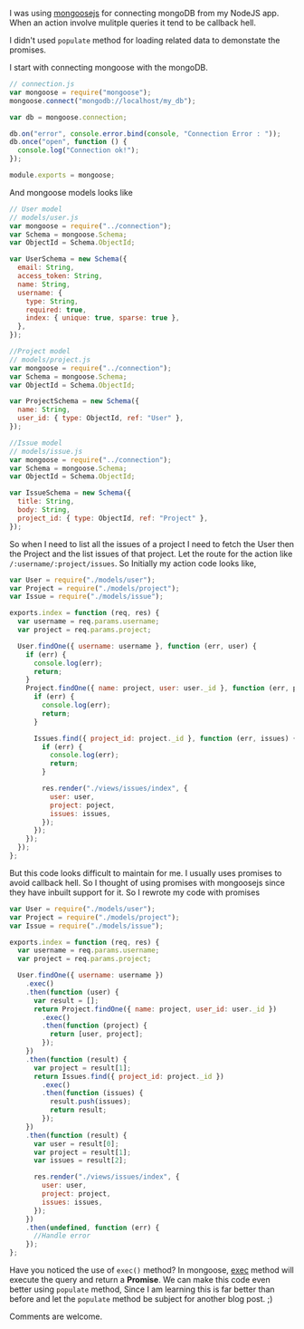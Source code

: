 <!--


---
 "Node.js : Using Promises with mongoosejs"
excerpt: "Node.js : Using Promises with mongoosejs to avoid callback hell"
date: 2015-07-13 00:00:00 IST
updated: 2015-07-13 00:00:00 IST
categories: javascript
tags: express, nodejs
---

-->
<!DOCTYPE html>
<html>

<head>
  <title>basic-git-workflow</title>
  <meta charset="utf-8">
  <meta name="viewport" content="width=device-width, initial-scale=1.0">


  <link rel="stylesheet" href="./css/bootstrap.css">
  <link rel="stylesheet" href="./css/bootstrap.grid.css">
  <link rel="stylesheet" href="./css/bootstrap.min.css">
  <link rel="stylesheet" href="./css/bootstrap-reboot.min.css">
  <link rel="stylesheet" href="./css/bootstrap.css.map">
  <link rel="stylesheet" href="./css/blog-home.css">
  <link rel="stylesheet" href="./css/prism.css">
  <script async defer src="./css/prism.js"></script>
</head>

<body>

I was using [mongoosejs](http://mongoosejs.com/) for connecting mongoDB from my NodeJS app. When an action involve mulitple queries it tend to be callback hell.

I didn't used `populate` method for loading related data to demonstate the promises.

I start with connecting mongoose with the mongoDB.

```js
// connection.js
var mongoose = require("mongoose");
mongoose.connect("mongodb://localhost/my_db");

var db = mongoose.connection;

db.on("error", console.error.bind(console, "Connection Error : "));
db.once("open", function () {
  console.log("Connection ok!");
});

module.exports = mongoose;
```

And mongoose models looks like

```js
// User model
// models/user.js
var mongoose = require("../connection");
var Schema = mongoose.Schema;
var ObjectId = Schema.ObjectId;

var UserSchema = new Schema({
  email: String,
  access_token: String,
  name: String,
  username: {
    type: String,
    required: true,
    index: { unique: true, sparse: true },
  },
});

//Project model
// models/project.js
var mongoose = require("../connection");
var Schema = mongoose.Schema;
var ObjectId = Schema.ObjectId;

var ProjectSchema = new Schema({
  name: String,
  user_id: { type: ObjectId, ref: "User" },
});

//Issue model
// models/issue.js
var mongoose = require("../connection");
var Schema = mongoose.Schema;
var ObjectId = Schema.ObjectId;

var IssueSchema = new Schema({
  title: String,
  body: String,
  project_id: { type: ObjectId, ref: "Project" },
});
```

So when I need to list all the issues of a project I need to fetch the User then the Project and the list issues of that project. Let the route for the action like `/:username/:project/issues`. So Initially my action code looks like,

```js
var User = require("./models/user");
var Project = require("./models/project");
var Issue = require("./models/issue");

exports.index = function (req, res) {
  var username = req.params.username;
  var project = req.params.project;

  User.findOne({ username: username }, function (err, user) {
    if (err) {
      console.log(err);
      return;
    }
    Project.findOne({ name: project, user: user._id }, function (err, project) {
      if (err) {
        console.log(err);
        return;
      }

      Issues.find({ project_id: project._id }, function (err, issues) {
        if (err) {
          console.log(err);
          return;
        }

        res.render("./views/issues/index", {
          user: user,
          project: poject,
          issues: issues,
        });
      });
    });
  });
};
```

But this code looks difficult to maintain for me. I usually uses promises to avoid callback hell. So I thought of using promises with mongoosejs since they have inbuilt support for it. So I rewrote my code with promises

```js
var User = require("./models/user");
var Project = require("./models/project");
var Issue = require("./models/issue");

exports.index = function (req, res) {
  var username = req.params.username;
  var project = req.params.project;

  User.findOne({ username: username })
    .exec()
    .then(function (user) {
      var result = [];
      return Project.findOne({ name: project, user_id: user._id })
        .exec()
        .then(function (project) {
          return [user, project];
        });
    })
    .then(function (result) {
      var project = result[1];
      return Issues.find({ project_id: project._id })
        .exec()
        .then(function (issues) {
          result.push(issues);
          return result;
        });
    })
    .then(function (result) {
      var user = result[0];
      var project = result[1];
      var issues = result[2];

      res.render("./views/issues/index", {
        user: user,
        project: project,
        issues: issues,
      });
    })
    .then(undefined, function (err) {
      //Handle error
    });
};
```

Have you noticed the use of `exec()` method? In mongoose, [exec](http://mongoosejs.com/docs/api.html#query_Query-exec) method will execute the query and return a **Promise**. We can make this code even better using `populate` method, Since I am learning this is far better than before and let the `populate` method be subject for another blog post. ;)

Comments are welcome.
